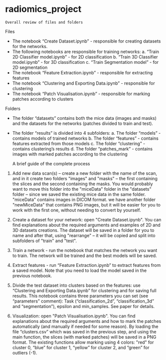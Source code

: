 # radiomics_project

	Overall review of files and folders
Files
-	The notebook “Create Dataset.ipynb” - responsible for creating datasets for the networks.
-	The following notebooks are responsible for training networks:
a.	“Train 2D Classifier model.ipynb” -  for 2D classification
b.	“Train 3D Classifier model.ipynb” -  for 3D classification
c.	“Train Segmentation model” -  for 2D segmentation
-	The notebook “Feature Extraction.ipynb” - responsible for extracting features
-	The notebook “Clustering and Exporting Data.ipynb” -  responsible for clustering
-	The notebook “Patch Visualisation.ipynb” - responsible for marking patches according to clusters

Folders
-	The folder “datasets” contains both the mice data (images and masks) and the datasets for the networks (patches divided to train and test).
-	The folder “results” is divided into 4 subfolders:
a.	The folder “models” - contains models of trained networks
b.	The folder “features” - contains features extracted from those models
c.	The folder “clustering” - contains clustering’s results
d.	The folder “patches_mark” - contains images with marked patches according to the clustering

	A brief guide of the complete process

1.	Add new data scan(s) – create a new folder with the name of the scan, and in it create two folders "images" and "masks" – the first containing the slices and the second containing the masks. You would probably want to move this folder into the "miceData" folder in the "datasets" folder – since we saved the existing mice data in the same folder.
"miceData" contains images in DICOM format. we have another folder "newMiceData" that contains PNG images, but it will be easier for you to work with the first one, without needing to convert by yourself.
 
2.	Create a dataset for your network: open "Create Dataset.ipynb". You can find explanations about the required arguments and examples of 2D and 3D datasets creations. The dataset will be saved in a folder for you to name and after that, using "rearrange" – it will be copied and split into subfolders of "train" and "test".

3.	Train a network - run the notebook that matches the network you want to train. The network will be trained and the best models will be saved.

4.	Extract features - run “Feature Extraction.ipynb” to extract features from a saved model. Note that you need to load the model saved in the previous notebook.

5.	Divide the test dataset into clusters based on the features: use “Clustering and Exporting Data.ipynb” for clustering and for saving full results. This notebook contains three parameters you can set (see “parameters” comment): Task (“classification_2d”, “classification_3d” and “segmentation”), epsilon and min_samples. See paper for details.

6.	 Visualization:  open "Patch Visualisation.ipynb". You can find explanations about the required arguments and how to mark the patches automatically (and manually if needed for some reason). By loading the file “clusters.csv” which was saved in the previous step, and using the main function, the slices (with marked patches) will be saved in a PNG format. The existing functions allow marking using 4 colors: "red" for cluster 0, “blue” for cluster 1, “yellow” for cluster 2, and “green” for outliers (-1).


